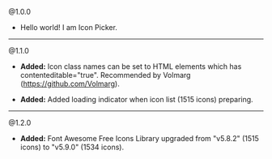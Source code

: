@1.0.0
* Hello world! I am Icon Picker.

-----

@1.1.0
* **Added:** Icon class names can be set to HTML elements which has contenteditable="true". Recommended by Volmarg (https://github.com/Volmarg).

* **Added:** Added loading indicator when icon list (1515 icons) preparing.

-----

@1.2.0
* **Added:** Font Awesome Free Icons Library upgraded from "v5.8.2" (1515 icons) to "v5.9.0" (1534 icons).
